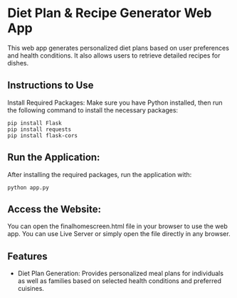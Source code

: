 # Diet Plan & Recipe Generator Web App
This web app generates personalized diet plans based on user preferences and health conditions. It also allows users to retrieve detailed recipes for dishes.

## Instructions to Use
Install Required Packages: Make sure you have Python installed, then run the following command to install the necessary packages:

```
pip install Flask 
pip install requests 
pip install flask-cors
```

## Run the Application: 
After installing the required packages, run the application with:
```
python app.py
```

## Access the Website: 
You can open the finalhomescreen.html file in your browser to use the web app. You can use Live Server or simply open the file directly in any browser.

## Features
- Diet Plan Generation: Provides personalized meal plans for individuals as well as families based on selected health conditions and preferred cuisines.
